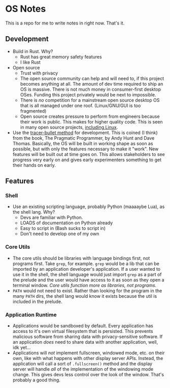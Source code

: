 # OS Notes

This is a repo for me to write notes in right now. That's it.

## Development
* Build in Rust. Why?
    * Rust has great memory safety features
    * I like Rust
* Open source
    * Trust with privacy
    * The open source community can help and will need to, if this project becomes anything at all. The amount of dev time required to ship an OS is massive. There is not much money in consumer-first desktop OSes. Funding this project privately would be next to impossible.
    * There is *no* competition for a mainstream open source desktop OS that is all managed under one roof. (Linux/GNU/GUI is too fragmented)
    * Open source creates pressure to perform from engineers because their work is public. This makes for higher quality code. This is seen in many open source projects, [including Linux](https://youtu.be/7WbREHtc5sU?si=F1ZFO8mwByX01jN1&t=1958).
* Use the [tracer-bullet method](https://www.barbarianmeetscoding.com/notes/books/pragmatic-programmer/tracer-bullets/) for development. This is coined (I think) from the book, The Pragmatic Programmer, by Andy Hunt and Dave Thomas. Basically, the OS will be built in working shape as soon as possible, but with only the features necessary to make it "work". New features will be built out at time goes on. This allows stakeholders to see progress very early on and gives early experimenters something to get their hands on early.

## Features

### Shell
* Use an existing scripting language, probably Python (maaaaybe Lua), as the shell lang. Why?
    * Devs are familiar with Python.
    * LOADS of documentation on Python already
    * Easy to script in (Bash sucks to script in)
    * Don't need to develop one of my own

### Core Utils
* The core utils should be libraries with language bindings first, not programs first. Take `grep`, for example. `grep` would be a lib that can be imported by an application developer's application. If a user wanted to use it in the shell, the shell language would just import `grep` as a part of the prelude and the user would have access to it as soon as they open a terminal window. *Core utils function more as libraries, not programs.*
* `PATH` would not need to exist. Rather than looking for the program in the many `PATH` dirs, the shell lang would know it exists because the util is included in the prelude.

### Application Runtime
* Applications would be sandboxed by default. Every application has access to it's own virtual filesystem that is persisted. This prevents malicious software from sharing data with privacy-sensitive software. If an application *does* need to share data with another application, well, idk yet...
* Applications will *not* implement fullscreen, windowed mode, etc. on their own, like with what happens with other display server APIs. Instead, the application will call a sort of `.fullscreen()` method and the display server will handle *all* of the implementation of the windowing mode change. This gives devs less control over the look of the window. That's probably a good thing.
